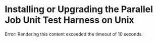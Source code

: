 # Installing or Upgrading the Parallel Job Unit Test Harness on Unix

Error: Rendering this content exceeded the timeout of 10 seconds.